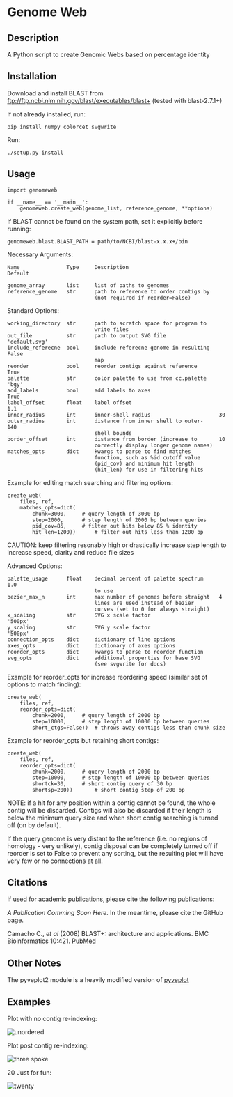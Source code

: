 # Genome Web

## Description

A Python script to create Genomic Webs based on percentage identity

## Installation

Download and install BLAST from <ftp://ftp.ncbi.nlm.nih.gov/blast/executables/blast+> (tested with blast-2.7.1+)

If not already installed, run:
	
	pip install numpy colorcet svgwrite

Run:

	./setup.py install

## Usage

	import genomeweb
	
	if __name__ == '__main__':
		genomeweb.create_web(genome_list, reference_genome, **options)

If BLAST cannot be found on the system path, set it explicitly before running:

	genomeweb.blast.BLAST_PATH = path/to/NCBI/blast-x.x.x+/bin
		
Necessary Arguments:

	Name               Type     Description                             Default
	
	genome_array       list     list of paths to genomes				
	reference_genome   str      path to reference to order contigs by
	                            (not required if reorder=False)

Standard Options:

	working_directory  str      path to scratch space for program to
	                            write files
	out_file           str      path to output SVG file                 'default.svg'
	include_referecne  bool     include referecne genome in resulting   False
	                            map							
	reorder            bool     reorder contigs against reference       True
	palette            str      color palette to use from cc.palette    'bgy'
	add_labels         bool     add labels to axes                      True
	label_offset       float    label offset                            1.1
	inner_radius       int      inner-shell radius                      30
	outer_radius       int      distance from inner shell to outer-     140
	                            shell bounds
	border_offset      int      distance from border (increase to       10
	                            correctly display longer genome names)
	matches_opts       dict     kwargs to parse to find matches 
	                            function, such as %id cutoff value
	                            (pid_cov) and minimum hit length
	                            (hit_len) for use in filtering hits
	                            
Example for editing match searching and filtering options:

	create_web(
		files, ref,
		matches_opts=dict(
			chunk=3000,		# query length of 3000 bp
			step=2000,		# step length of 2000 bp between queries
			pid_cov=85,		# filter out hits below 85 % identity
			hit_len=1200))		# filter out hits less than 1200 bp

CAUTION: keep filtering resonably high or drastically increase step length to increase speed, clarity and reduce file sizes

	                            
Advanced Options:

	palette_usage      float    decimal percent of palette spectrum     1.0
	                            to use
	bezier_max_n       int      max number of genomes before straight   4
	                            lines are used instead of bezier
	                            curves (set to 0 for always straight)
	x_scaling          str      SVG x scale factor                      '500px'
	y_scaling          str      SVG y scale factor                      '500px'
	connection_opts    dict     dictionary of line options
	axes_opts          dict     dictionary of axes options
	reorder_opts       dict     kwargs to parse to reorder function
	svg_opts           dict     additional properties for base SVG 
	                            (see svgwrite for docs)
	
Example for reorder_opts for increase reordering speed (similar set of options to match finding):

	create_web(
		files, ref,
		reorder_opts=dict(
			chunk=2000,		# query length of 2000 bp
			step=10000,		# step length of 10000 bp between queries
			short_ctgs=False))	# throws away contigs less than chunk size

Example for reorder_opts but retaining short contigs:

	create_web(
		files, ref,
		reorder_opts=dict(
			chunk=2000,		# query length of 2000 bp
			step=10000,		# step length of 10000 bp between queries
			shortck=30,		# short contig query of 30 bp
			shortsp=200))		# short contig step of 200 bp

NOTE: if a hit for any position within a contig cannot be found, the whole contig will be discarded. Contigs will also be discarded if their length is below the minimum query size and when short contig searching is turned off (on by default).

If the query genome is very distant to the reference (i.e. no regions of homology - very unlikely), contig disposal can be completely turned off if reorder is set to False to prevent any sorting, but the resulting plot will have very few or no connections at all.

## Citations

If used for academic publications, please cite the following publications:

*A Publication Comming Soon Here*. In the meantime, please cite the GitHub page.

Camacho C., *et al* (2008) BLAST+: architecture and applications. BMC Bioinformatics 10:421. [PubMed](https://www.ncbi.nlm.nih.gov/pubmed/20003500?dopt=Citation)

## Other Notes

The pyveplot2 module is a heavily modified version of [pyveplot](https://github.com/rgarcia-herrera/pyveplot)

## Examples

Plot with no contig re-indexing:

![unordered](https://github.com/mb1511/GenomeWeb/blob/master/examples/unordered_tri.svg)

Plot post contig re-indexing:

![three spoke](https://github.com/mb1511/GenomeWeb/blob/master/examples/tri.svg)

20 Just for fun:

![twenty](https://github.com/mb1511/GenomeWeb/blob/master/examples/twenty.svg)

